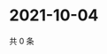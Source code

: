 # 2021-10-04

共 0 条

<!-- BEGIN WEIBO -->
<!-- 最后更新时间 Mon Oct 04 2021 17:08:37 GMT+0800 (China Standard Time) -->

<!-- END WEIBO -->
